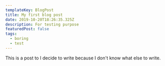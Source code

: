 ```yaml
---
templateKey: BlogPost
title: My first blog post
date: 2019-10-20T18:26:35.325Z
description: For testing purpose
featuredPost: false
tags:
  - boring
  - test
---
```

This is a post to I decide to write because I don't know what else to write.
